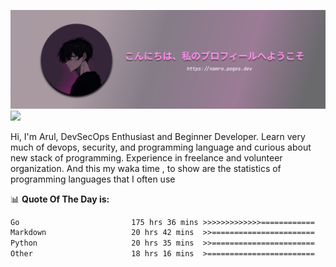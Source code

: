 ![banner](.github/profile-markdown.png)
<img src="https://user-images.githubusercontent.com/73097560/115834477-dbab4500-a447-11eb-908a-139a6edaec5c.gif"></p>

Hi, I'm Arul, DevSecOps Enthusiast and Beginner Developer. Learn very much of devops, security, and programming language and curious about new stack of programming. Experience in freelance and volunteer organization. And this my waka time , to show are the statistics of programming languages that I often use

📊 **Quote Of The Day is:**
<!--START_SECTION:waka-->

```txt
Go                         175 hrs 36 mins >>>>>>>>>>>>>============   53.29 %
Markdown                   20 hrs 42 mins  >>=======================   06.28 %
Python                     20 hrs 35 mins  >>=======================   06.25 %
Other                      18 hrs 16 mins  >========================   05.55 %
```

<!--END_SECTION:waka-->
